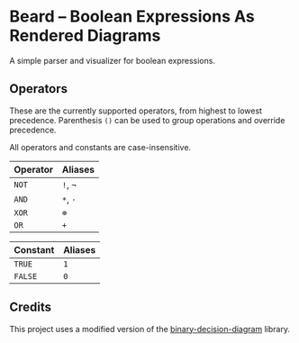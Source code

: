# Beard &ndash; Boolean Expressions As Rendered Diagrams

A simple parser and visualizer for boolean expressions.

## Operators

These are the currently supported operators, from highest to lowest precedence. Parenthesis `()` can be used to group operations and override precedence.

All operators and constants are case-insensitive.

| Operator | Aliases  |
| -------- | -------- |
| `NOT`    | `!`, `¬` |
| `AND`    | `*`, `·` |
| `XOR`    | `⊕`      |
| `OR`     | `+`      |

| Constant | Aliases |
| -------- | ------- |
| `TRUE`   | `1`     |
| `FALSE`  | `0`     |

## Credits

This project uses a modified version of the [binary-decision-diagram](https://github.com/pubkey/binary-decision-diagram) library.
